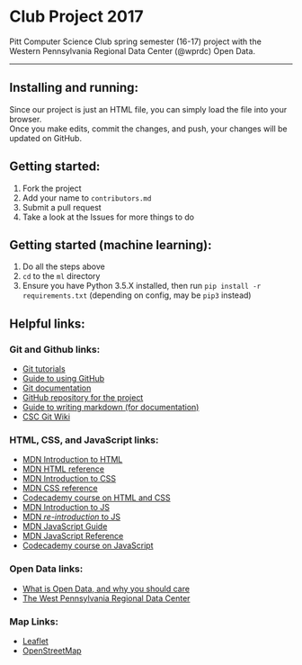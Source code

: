 # Club Project 2017
Pitt Computer Science Club spring semester (16-17) project with the Western Pennsylvania Regional Data Center (@wprdc) Open Data.

---

## Installing and running:
Since our project is just an HTML file, you can simply load the file into your browser.  
Once you make edits, commit the changes, and push, your changes will be updated on GitHub.


## Getting started:
1. Fork the project
2. Add your name to `contributors.md`
3. Submit a pull request
4. Take a look at the Issues for more things to do

## Getting started (machine learning):
1. Do all the steps above
2. `cd` to the `ml` directory
3. Ensure you have Python 3.5.X installed, then run `pip install -r requirements.txt` (depending on config, may be `pip3` instead)

## Helpful links:

### Git and Github links:
- [Git tutorials](https://www.atlassian.com/git/tutorials/)
- [Guide to using GitHub](https://guides.github.com/)
- [Git documentation](https://git-scm.com/doc)
- [GitHub repository for the project](https://github.com/Pitt-CSC/club_project_2017)
- [Guide to writing markdown (for documentation)](https://guides.github.com/features/mastering-markdown/)
- [CSC Git Wiki](https://github.com/Pitt-CSC/learn-git/wiki)

### HTML, CSS, and JavaScript links:
- [MDN Introduction to HTML](https://developer.mozilla.org/en-US/docs/Web/Guide/HTML/Introduction)
- [MDN HTML reference](https://developer.mozilla.org/en-US/docs/Web/HTML/Reference)
- [MDN Introduction to CSS](https://developer.mozilla.org/en-US/docs/Web/Guide/CSS/Getting_started)
- [MDN CSS reference](https://developer.mozilla.org/en-US/docs/Web/CSS/Reference)
- [Codecademy course on HTML and CSS](https://www.codecademy.com/learn/web)
- [MDN Introduction to JS](https://developer.mozilla.org/en-US/docs/Web/JavaScript/Guide/Introduction)
- [MDN _re-introduction_ to JS](https://developer.mozilla.org/en-US/docs/Web/JavaScript/A_re-introduction_to_JavaScript)
- [MDN JavaScript Guide](https://developer.mozilla.org/en-US/docs/Web/JavaScript/Guide)
- [MDN JavaScript Reference](https://developer.mozilla.org/en-US/docs/Web/JavaScript/Reference)
- [Codecademy course on JavaScript](https://www.codecademy.com/learn/javascript)

### Open Data links:
- [What is Open Data, and why you should care](http://www.govtech.com/data/Got-Data-Make-it-Open-Data-with-These-Tips.html)
- [The West Pennsylvania Regional Data Center](http://www.wprdc.org/)

### Map Links:
- [Leaflet](http://leafletjs.com/)
- [OpenStreetMap](http://osm.org/)
